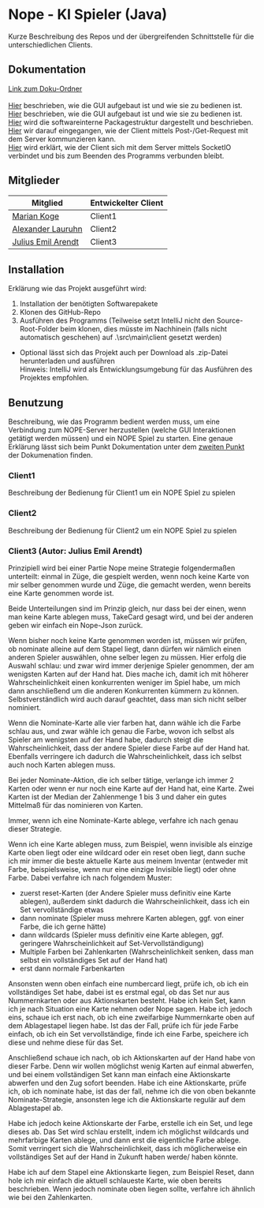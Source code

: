 # Nope - KI Spieler (Java)

Kurze Beschreibung des Repos und der übergreifenden Schnittstelle für die unterschiedlichen Clients.


## Dokumentation
[Link zum Doku-Ordner](https://github.com/Nope-Cardgame/KIJava/tree/finished_build/doku)<br><br>
<a href="#anleitung">[Hier](https://github.com/Nope-Cardgame/KIJava/blob/finished_build/doku/GUI-Bedienungsanleitung.md)</a> beschrieben, wie die GUI aufgebaut ist und wie sie zu bedienen ist.<br>
<a id="anleitung">[Hier](https://github.com/Nope-Cardgame/KIJava/blob/finished_build/doku/GUI-Bedienungsanleitung.md)</a> beschrieben, wie die GUI aufgebaut ist und wie sie zu bedienen ist.<br>
[Hier](https://github.com/Nope-Cardgame/KIJava/blob/finished_build/doku/Packagestruktur.md) wird die softwareinterne Packagestruktur dargestellt und beschrieben.<br>
[Hier](https://github.com/Nope-Cardgame/KIJava/blob/finished_build/doku/Rest.md) wir darauf eingegangen, wie der Client mittels Post-/Get-Request mit dem Server kommunzieren kann.<br>
[Hier](https://github.com/Nope-Cardgame/KIJava/blob/finished_build/doku/SocketIO.md) wird erklärt, wie der Client sich mit dem Server mittels SocketIO verbindet und bis zum Beenden des Programms verbunden bleibt.

## Mitglieder
Mitglied | Entwickelter Client | 
--- | --- |
[Marian Koge](https://github.com/MarianK99) | Client1
[Alexander Lauruhn](https://github.com/AlexanderLauruhn) | Client2
[Julius Emil Arendt](https://github.com/Aremju) | Client3


## Installation

Erklärung wie das Projekt ausgeführt wird:

1. Installation der benötigten Softwarepakete
2. Klonen des GitHub-Repo
3. Ausführen des Programms (Teilweise setzt IntelliJ nicht den Source-Root-Folder beim klonen, dies müsste im Nachhinein (falls nicht automatisch geschehen) auf .\src\main\client gesetzt werden)<br>
* Optional lässt sich das Projekt auch per Download als .zip-Datei herunterladen und ausführen
<br>Hinweis: IntelliJ wird als Entwicklungsumgebung für das Ausführen des Projektes empfohlen.


## Benutzung
Beschreibung, wie das Programm bedient werden muss, um eine Verbindung zum NOPE-Server herzustellen (welche GUI Interaktionen getätigt werden müssen) und ein NOPE Spiel zu starten. Eine genaue Erklärung lässt sich beim Punkt Dokumentation unter dem  <a href="#anleitung">zweiten Punkt</a> der Dokumenation finden.

### Client1
Beschreibung der Bedienung für Client1 um ein NOPE Spiel zu spielen

### Client2
Beschreibung der Bedienung für Client2 um ein NOPE Spiel zu spielen

### Client3 (Autor: Julius Emil Arendt)

Prinzipiell wird bei einer Partie Nope meine Strategie folgendermaßen unterteilt:
einmal in Züge, die gespielt werden, wenn noch keine Karte von mir selber genommen wurde
und Züge, die gemacht werden, wenn bereits eine Karte genommen worde ist.

Beide Unterteilungen sind im Prinzip gleich, nur dass bei der einen, wenn man keine Karte ablegen muss,
TakeCard gesagt wird, und bei der anderen geben wir einfach ein Nope-Json zurück.

Wenn bisher noch keine Karte genommen worden ist, müssen wir prüfen, ob nominate alleine auf dem Stapel
liegt, dann dürfen wir nämlich einen anderen Spieler auswählen, ohne selber legen zu müssen.
Hier erfolg die Auswahl schlau: und zwar wird immer derjenige Spieler genommen, der am wenigsten Karten auf der Hand hat.
Dies mache ich, damit ich mit höherer Wahrscheinlichkeit einen konkurrenten weniger im Spiel habe, um mich dann anschließend um
die anderen Konkurrenten kümmern zu können. Selbstverständlich wird auch darauf geachtet, dass man sich nicht selber nominiert.

Wenn die Nominate-Karte alle vier farben hat, dann wähle ich die Farbe schlau aus, und zwar wähle ich genau die Farbe, wovon ich
selbst als Spieler am wenigsten auf der Hand habe, dadurch steigt die Wahrscheinlichkeit, dass der andere Spieler diese Farbe auf
der Hand hat. Ebenfalls verringere ich dadurch die Wahrscheinlichkeit, dass ich selbst auch noch Karten ablegen muss.

Bei jeder Nominate-Aktion, die ich selber tätige, verlange ich immer 2 Karten oder wenn er nur noch eine Karte auf der Hand hat, 
eine Karte. Zwei Karten ist der Median der Zahlenmenge 1 bis 3 und daher ein gutes Mittelmaß für das nominieren von Karten.

Immer, wenn ich eine Nominate-Karte ablege, verfahre ich nach genau dieser Strategie.

Wenn ich eine Karte ablegen muss, zum Beispiel, wenn invisible als einzige Karte oben liegt oder 
eine wildcard oder ein reset oben liegt, dann suche ich mir immer die beste aktuelle Karte aus meinem
Inventar (entweder mit Farbe, beispielsweise, wenn nur eine einzige Invisible liegt) oder ohne Farbe.
Dabei verfahre ich nach folgendem Muster: 

  - zuerst reset-Karten (der Andere Spieler muss definitiv eine Karte ablegen), außerdem
    sinkt dadurch die Wahrscheinlichkeit, dass ich ein Set vervollständige etwas
  - dann nominate (Spieler muss mehrere Karten ablegen, ggf. von einer Farbe, die ich gerne hätte)
  - dann wildcards (Spieler muss definitiv eine Karte ablegen, ggf. geringere Wahrscheinlichkeit auf    Set-Vervollständigung)
  - Multiple Farben bei Zahlenkarten (Wahrscheinlichkeit senken, dass man selbst ein vollständiges Set auf der Hand hat)
  - erst dann normale Farbenkarten

Ansonsten wenn oben einfach eine numbercard liegt, prüfe ich, ob ich ein vollständiges Set habe, dabei ist es erstmal egal,
ob das Set nur aus Nummernkarten oder aus Aktionskarten besteht. Habe ich kein Set, kann ich je nach Situation eine Karte
nehmen oder Nope sagen. Habe ich jedoch eins, schaue ich erst nach, ob ich eine zweifarbige Nummernkarte oben
auf dem Ablagestapel liegen habe. Ist das der Fall, prüfe ich für jede Farbe einfach, ob ich ein Set vervollständige, finde 
ich eine Farbe, speichere ich diese und nehme diese für das Set.

Anschließend schaue ich nach, ob ich Aktionskarten auf der Hand habe von dieser Farbe. Denn wir wollen möglichst wenig Karten
auf einmal abwerfen, und bei einem vollständigen Set kann man einfach eine Aktionskarte abwerfen und den Zug sofort beenden.
Habe ich eine Aktionskarte, prüfe ich, ob ich nominate habe, ist das der fall, nehme ich die von oben bekannte Nominate-Strategie,
ansonsten lege ich die Aktionskarte regulär auf dem Ablagestapel ab.

Habe ich jedoch keine Aktionskarte der Farbe, erstelle ich ein Set, und lege dieses ab. Das Set wird schlau erstellt, indem ich
möglichst wildcards und mehrfarbige Karten ablege, und dann erst die eigentliche Farbe ablege. Somit verringert sich die Wahrscheinlichkeit, dass ich möglicherweise ein vollständiges Set auf der Hand in Zukunft haben werde/ haben könnte.

Habe ich auf dem Stapel eine Aktionskarte liegen, zum Beispiel Reset, dann hole ich mir einfach die aktuell schlaueste Karte, wie oben
bereits beschrieben. Wenn jedoch nominate oben liegen sollte, verfahre ich ähnlich wie bei den Zahlenkarten.

